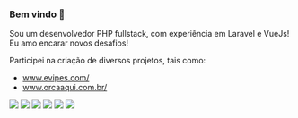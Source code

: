 ### Bem vindo 👋

Sou um desenvolvedor PHP fullstack, com experiência em Laravel e VueJs! Eu amo encarar novos desafios!

Participei na criação de diversos projetos, tais como: 
- www.evipes.com/
- www.orcaaqui.com.br/

<img src="https://img.shields.io/badge/Vue.js-35495E?style=for-the-badge&logo=vue.js&logoColor=4FC08D" /> <img src="https://img.shields.io/badge/PHP-777BB4?style=for-the-badge&logo=php&logoColor=white" />
<img src="https://img.shields.io/badge/Laravel-FF2D20?style=for-the-badge&logo=laravel&logoColor=white" /> <img src="https://img.shields.io/badge/Google_Cloud-4285F4?style=for-the-badge&logo=google-cloud&logoColor=white" /> <img src="https://img.shields.io/badge/Docker-2CA5E0?style=for-the-badge&logo=docker&logoColor=white" /> <img src="https://img.shields.io/badge/Open-Source-2CA5E0?style=for-the-badge&logo=codepen&logoColor=white" />
